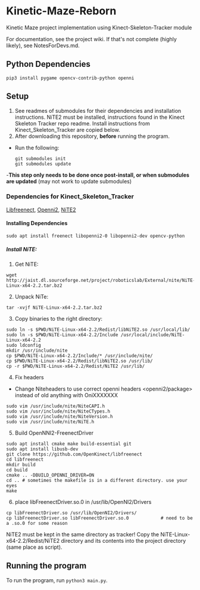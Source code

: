 # Kinetic-Maze-Reborn
Kinetic Maze project implementation using Kinect-Skeleton-Tracker module

For documentation, see the project wiki. If that's not complete (highly likely), see NotesForDevs.md.

## Python Dependencies
```
pip3 install pygame opencv-contrib-python openni
```

## Setup
1. See readmes of submodules for their dependencies and installation instructions. NiTE2 must be installed, instructions found in the Kinect Skeleton Tracker repo readme. Install instructions from Kinect_Skeleton_Tracker are copied below.
2. After downloading this repository, __before__ running the program.
  - Run the following:
    ```
    git submodules init
    git submodules update
    ```
  -**This step only needs to be done once post-install, or when submodules are updated** (may not work to update submodules)


### Dependencies for Kinect_Skeleton_Tracker
[Libfreenect](https://github.com/OpenKinect/libfreenect),
[Openni2](https://github.com/occipital/openni2),
[NiTE2](https://github.com/dpengineering/NiTE2/archive/v1.0.0.tar.gz)

#### Installing Dependencies
`sudo apt install freenect libopenni2-0 libopenni2-dev opencv-python`

##### Install NiTE:
1. Get NiTE:
  ```
  wget http://jaist.dl.sourceforge.net/project/roboticslab/External/nite/NiTE-Linux-x64-2.2.tar.bz2
  ```
2. Unpack NiTe:
  ```
  tar -xvjf NiTE-Linux-x64-2.2.tar.bz2
  ```
3. Copy binaries to the right directory:
  ```
  sudo ln -s $PWD/NiTE-Linux-x64-2.2/Redist/libNiTE2.so /usr/local/lib/
  sudo ln -s $PWD/NiTE-Linux-x64-2.2/Include /usr/local/include/NiTE-Linux-x64-2.2
  sudo ldconfig
  mkdir /usr/include/nite
  cp $PWD/NiTE-Linux-x64-2.2/Include/* /usr/include/nite/
  cp $PWD/NiTE-Linux-x64-2.2/Redist/libNiTE2.so /usr/lib/
  cp -r $PWD/NiTE-Linux-x64-2.2/Redist/NiTE2 /usr/lib/
  ```
4. Fix headers
  - Change Niteheaders to use correct openni headers <openni2/package> instead of old <package> anything with OniXXXXXXX
  ```
  sudo vim /usr/include/nite/NiteCAPI.h
  sudo vim /usr/include/nite/NiteCTypes.h
  sudo vim /usr/include/nite/NiteVersion.h
  sudo vim /usr/include/nite/NiTE.h
  ```

5. Build OpenNNI2-FreenectDriver
  ```
  sudo apt install cmake make build-essential git
  sudo apt install libusb-dev
  git clone https://github.com/OpenKinect/libfreenect
  cd libfreenect
  mkdir build
  cd build
  cmake .. -DBUILD_OPENNI_DRIVER=ON
  cd .. # sometimes the makefile is in a different directory. use your eyes
  make
  ```
6. place libFreenectDriver.so.0 in /usr/lib/OpenNI2/Drivers
  ```
  cp libFreenectDriver.so /usr/lib/OpenNI2/Drivers/
  cp libFreenectDriver.so libFreenectDriver.so.0 			# need to be a .so.0 for some reason
  ```

 NiTE2 must be kept in the same directory as tracker! Copy the NiTE-Linux-x64-2.2/Redist/NiTE2 directory and its contents into the project directory (same place as script).



## Running the program
To run the program, run `python3 main.py`.

